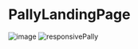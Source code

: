 # PallyLandingPage
![image](https://user-images.githubusercontent.com/64661378/185582905-4beecc5b-f365-47de-8314-dee424c4f7b3.png)
![responsivePally](https://user-images.githubusercontent.com/64661378/185586027-dd0f85ca-b241-4aa0-b19e-619e74dc2222.png)
